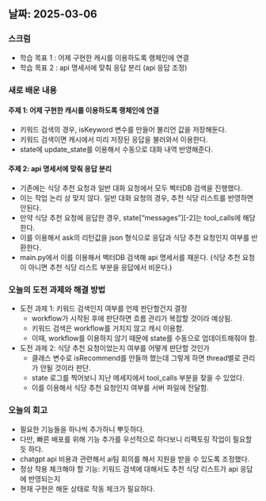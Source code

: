 ## 날짜: 2025-03-06

### 스크럼
- 학습 목표 1 : 어제 구현한 캐시를 이용하도록 랭체인에 연결
- 학습 목표 2 : api 명세서에 맞춰 응답 분리 (api 응답 조정)

### 새로 배운 내용
#### 주제 1: 어제 구현한 캐시를 이용하도록 랭체인에 연결
- 키워드 검색의 경우, isKeyword 변수를 만들어 불리언 값을 저장해둔다.
- 키워드 검색이면 캐시에서 미리 저장된 응답을 불러와서 이용한다.
- state에 update_state를 이용해서 수동으로 대화 내역 반영해준다.

#### 주제 2: api 명세서에 맞춰 응답 분리
- 기존에는 식당 추천 요청과 일반 대화 요청에서 모두 벡터DB 검색을 진행했다.
- 이는 작업 논리 상 맞지 않다. 일반 대화 요청의 경우, 추천 식당 리스트를 반영하면 안된다.
- 만약 식당 추천 요청에 응답한 경우, state[“messages”][-2]는 tool_calls에 해당한다.
- 이를 이용해서 ask의 리턴값을 json 형식으로 응답과 식당 추천 요청인지 여부를 반환한다.
- main.py에서 이를 이용해서 벡터DB 검색해 api 명세서를 채운다. (식당 추천 요청이 아니면 추천 식당 리스트 부분을 응답에서 비운다.)

### 오늘의 도전 과제와 해결 방법
- 도전 과제 1: 키워드 검색인지 여부를 언제 판단할건지 결정
	- workflow가 시작된 후에 판단하면 흐름 관리가 복잡할 것이라 예상됨.
	- 키워드 검색은 workflow를 거치지 않고 캐시 이용함.
	- 이때, workflow를 이용하지 않기 때문에 state를 수동으로 업데이트해줘야 함.
- 도전 과제 2: 식당 추천 요청이었는지 여부를 어떻게 판단할 것인가
	- 클래스 변수로 isRecommend를 만들까 했는데 그렇게 하면 thread별로 관리가 안될 것이라 판단.
	- state 로그를 찍어보니 지난 메세지에서 tool_calls 부분을 찾을 수 있었다.
	- 이를 이용해서 식당 추천 요청인지 여부를 서버 파일에 전달함.

### 오늘의 회고
- 필요한 기능들을 하나씩 추가하니 뿌듯하다.
- 다만, 빠른 배포를 위해 기능 추가를 우선적으로 하다보니 리팩토링 작업이 필요할 듯 하다.
- chatgpt api 비용과 관련해서 ai팀 회의를 해서 지원을 받을 수 있도록 조정했다.
- 정상 작용 체크해야 할 기능: 키워드 검색에 대해서도 추천 식당 리스트가 api 응답에 반영되는지
 - 현재 구현은 해둔 상태로 작동 체크가 필요하다.